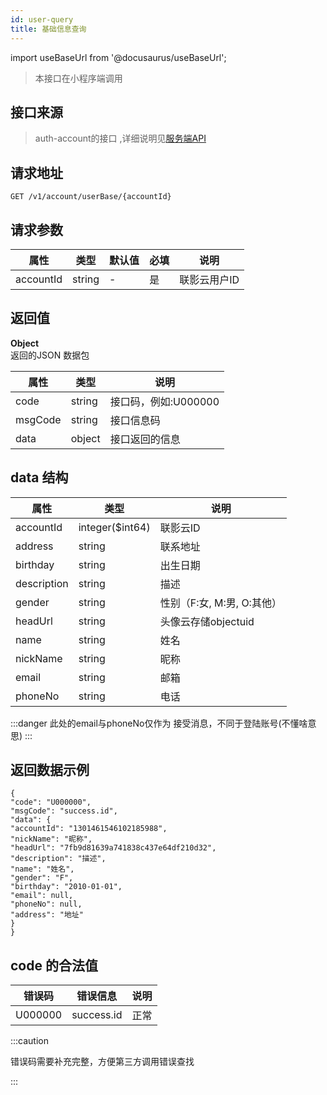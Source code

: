 ```yaml
---
id: user-query
title: 基础信息查询
---
```


import useBaseUrl from '@docusaurus/useBaseUrl';

> 本接口在小程序端调用

## 接口来源

>auth-account的接口 ,详细说明见[服务端API](/specification.md)


## 请求地址
``` 
GET /v1/account/userBase/{accountId}
```
## 请求参数

|属性|类型|默认值|必填|说明|
|----|----|----|-----|----|
|accountId|string |-|是|联影云用户ID|
 
 


## 返回值
<b>Object</b>  
返回的JSON 数据包

|属性|类型|说明|
|----|----|----|
|code|string|接口码，例如:U000000|
|msgCode|string|接口信息码|
|data|object|接口返回的信息|

## data 结构
 |属性|类型|说明|
|----|----|----|
|accountId|integer($int64)|联影云ID|
|address|string|联系地址|
|birthday|string|出生日期|
|description|string|描述|
|gender|string|性别（F:女, M:男, O:其他）|
|headUrl|string|头像云存储objectuid|
|name|string|姓名|
|nickName|string|昵称|
|email|string|邮箱|
|phoneNo|string|电话|

:::danger
此处的email与phoneNo仅作为
接受消息，不同于登陆账号(不懂啥意思)
:::
## 返回数据示例
```
{
"code": "U000000",
"msgCode": "success.id",
"data": {
"accountId": "1301461546102185988",
"nickName": "昵称",
"headUrl": "7fb9d81639a741838c437e64df210d32",
"description": "描述",
"name": "姓名",
"gender": "F",
"birthday": "2010-01-01",
"email": null,
"phoneNo": null,
"address": "地址"
}
}
```
## code 的合法值
|错误码|错误信息|说明|
|----|----|----|
|U000000|success.id|正常|


:::caution

错误码需要补充完整，方便第三方调用错误查找

:::

